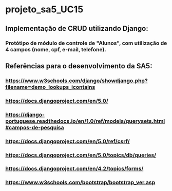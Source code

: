 # projeto_sa5_UC15


## Implementação de CRUD utilizando Django:

### Protótipo de módulo de controle de "Alunos", com utilização de 4 campos (nome, cpf, e-mail, telefone).

## Referências para o desenvolvimento da SA5:

### https://www.w3schools.com/django/showdjango.php?filename=demo_lookups_icontains

### https://docs.djangoproject.com/en/5.0/

### https://django-portuguese.readthedocs.io/en/1.0/ref/models/querysets.html#campos-de-pesquisa

### https://docs.djangoproject.com/en/5.0/ref/csrf/

### https://docs.djangoproject.com/en/5.0/topics/db/queries/

### https://docs.djangoproject.com/en/4.2/topics/forms/

### https://www.w3schools.com/bootstrap/bootstrap_ver.asp
